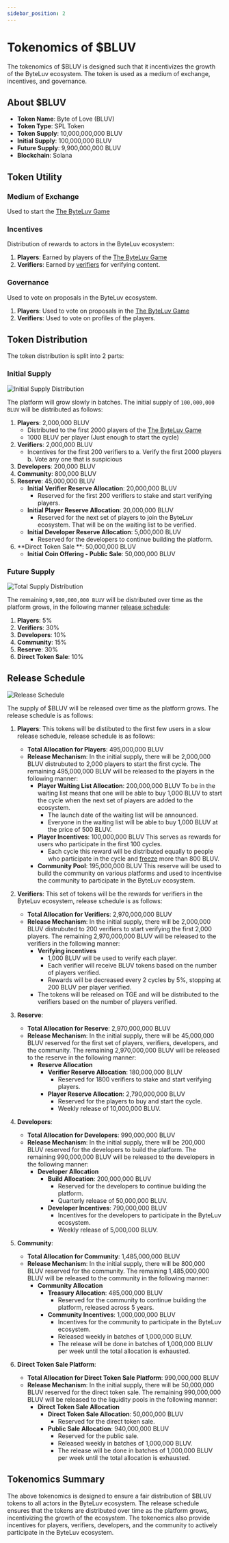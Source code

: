 ```yaml
---
sidebar_position: 2
---
```


# Tokenomics of $BLUV
The tokenomics of $BLUV is designed such that it incentivizes the growth of the ByteLuv ecosystem. The token is used as a medium of exchange, incentives, and governance.

## About $BLUV
- **Token Name**: Byte of Love (BLUV)
- **Token Type**: SPL Token
- **Token Supply**: 10,000,000,000 BLUV
- **Initial Supply**: 100,000,000 BLUV
- **Future Supply**: 9,900,000,000 BLUV
- **Blockchain**: Solana

## Token Utility

### Medium of Exchange
Used to start the [The ByteLuv Game](../byteLuv-tutorial/byteluv-game.md#the-byteluv-game)

### Incentives
Distribution of rewards to actors in the ByteLuv ecosystem:
1. **Players**: Earned by players of the [The ByteLuv Game](../byteLuv-tutorial/byteluv-game.md#the-byteluv-game)
2. **Verifiers**: Earned by [verifiers](../earn-bluv/profile-verifiers.md#profile-verifiers) for verifying content.

### Governance
Used to vote on proposals in the ByteLuv ecosystem.
1. **Players**: Used to vote on proposals in the [The ByteLuv Game](../byteLuv-tutorial/byteluv-game.md#the-byteluv-game)
2. **Verifiers**: Used to vote on profiles of the players.


## Token Distribution
The token distribution is split into 2 parts:

### Initial Supply
![Initial Supply Distribution](./charts/static/initial-token-distribution.jpeg)

The platform will grow slowly in batches. The initial supply of `100,000,000 BLUV` will be distributed as follows:
1. **Players**: 2,000,000 BLUV
    - Distributed to the first 2000 players of the [The ByteLuv Game](../byteLuv-tutorial/byteluv-game.md#the-byteluv-game)
    - 1000 BLUV per player (Just enough to start the cycle)
2. **Verifiers**: 2,000,000 BLUV
    - Incentives for the first 200 verifiers to 
        a. Verify the first 2000 players
        b. Vote any one that is suspicious
3. **Developers**: 200,000 BLUV
4. **Community**: 800,000 BLUV
5. **Reserve**: 45,000,000 BLUV
    - **Initial Verifier Reserve Allocation**: 20,000,000 BLUV
        - Reserved for the first 200 verifiers to stake and start verifying players.
    - **Initial Player Reserve Allocation**: 20,000,000 BLUV
        - Reserved for the next set of players to join the ByteLuv ecosystem. That will be on the waiting list to be verified.
    - **Initial Developer Reserve Allocation**: 5,000,000 BLUV
        - Reserved for the developers to continue building the platform.
6. **Direct Token Sale **: 50,000,000 BLUV
    - **Initial Coin Offering - Public Sale**: 50,000,000 BLUV

### Future Supply
![Total Supply Distribution](./charts/static/bluv-token-distribution.jpeg)

The remaining `9,900,000,000 BLUV` will be distributed over time as the platform grows, in the following manner [release schedule](#release-schedule):
1. **Players**: 5%
2. **Verifiers**: 30%
3. **Developers**: 10%
4. **Community**: 15%
5. **Reserve**: 30%
6. **Direct Token Sale**: 10%

## Release Schedule
![Release Schedule](./charts/static/bluv-release-schedule.png)

The supply of $BLUV will be released over time as the platform grows. The release schedule is as follows:

1. **Players**:
    This tokens will be distibuted to the first few users in a slow release schedule, release schedule is as follows:
    - **Total Allocation for Players**: 495,000,000 BLUV
    - **Release Mechanism**: 
        In the initial supply, there will be 2,000,000 BLUV distrubuted to 2,000 players to start the first cycle. The remaining 495,000,000 BLUV will be released to the players in the following manner:
        - **Player Waiting List Allocation**: 200,000,000 BLUV
            To be in the waiting list means that one will be able to buy 1,000 BLUV to start the cycle when the next set of players are added to the ecosystem.
            - The launch date of the waiting list will be announced.
            - Everyone in the waiting list will be able to buy 1,000 BLUV at the price of 500 BLUV.
        - **Player Incentives**: 100,000,000 BLUV
            This serves as rewards for users who participate in the first 100 cycles.
            - Each cycle this reward will be distributed equally to people who participate in the cycle and [freeze](../byteLuv-tutorial/terminologies-of-byteluv.md#freeze) more than 800 BLUV.
        - **Community Pool**: 195,000,000 BLUV
            This reserve will be used to build the community on various platforms and used to incentivise the community to participate in the ByteLuv ecosystem.


2. **Verifiers**:
    This set of tokens will be the rewards for verifiers in the ByteLuv ecosystem, release schedule is as follows:
    - **Total Allocation for Verifiers**: 2,970,000,000 BLUV
    - **Release Mechanism**: 
        In the initial supply, there will be 2,000,000 BLUV distrubuted to 200 verifiers to start verifying the first 2,000 players. The remaining 2,970,000,000 BLUV will be released to the verifiers in the following manner:
        - **Verifying incentives**
            - 1,000 BLUV will be used to verify each player.
            - Each verifier will receive BLUV tokens based on the number of players verified.
            - Rewards will be decreased every 2 cycles by 5%, stopping at 200 BLUV per player verified.
        - The tokens will be released on TGE and will be distributed to the verifiers based on the number of players verified.

3. **Reserve**:
    - **Total Allocation for Reserve**: 2,970,000,000 BLUV
    - **Release Mechanism**: 
        In the initial supply, there will be 45,000,000 BLUV reserved for the first set of players, verifiers, developers, and the community. The remaining 2,970,000,000 BLUV will be released to the reserve in the following manner:
        - **Reserve Allocation**
            - **Verifier Reserve Allocation**: 180,000,000 BLUV
                - Reserved for 1800 verifiers to stake and start verifying players.
            - **Player Reserve Allocation**: 2,790,000,000 BLUV
                - Reserved for the players to buy and start the cycle.
                - Weekly release of 10,000,000 BLUV.
            
4. **Developers**:
    - **Total Allocation for Developers**: 990,000,000 BLUV
    - **Release Mechanism**: 
        In the initial supply, there will be 200,000 BLUV reserved for the developers to build the platform. The remaining 990,000,000 BLUV will be released to the developers in the following manner:
        - **Developer Allocation**
            - **Build Allocation**: 200,000,000 BLUV
                - Reserved for the developers to continue building the platform.
                - Quarterly release of 50,000,000 BLUV.
            - **Developer Incentives**: 790,000,000 BLUV
                - Incentives for the developers to participate in the ByteLuv ecosystem.
                - Weekly release of 5,000,000 BLUV.

5. **Community**:
    - **Total Allocation for Community**: 1,485,000,000 BLUV
    - **Release Mechanism**: 
        In the initial supply, there will be 800,000 BLUV reserved for the community. The remaining 1,485,000,000 BLUV will be released to the community in the following manner:
        - **Community Allocation**
            - **Treasury Allocation**: 485,000,000 BLUV
                - Reserved for the community to continue building the platform, released across 5 years.
            - **Community Incentives**: 1,000,000,000 BLUV
                - Incentives for the community to participate in the ByteLuv ecosystem.
                - Released weekly in batches of 1,000,000 BLUV.
                - The release will be done in batches of 1,000,000 BLUV per week until the total allocation is exhausted.

6. **Direct Token Sale Platform**:
    - **Total Allocation for Direct Token Sale Platform**: 990,000,000 BLUV
    - **Release Mechanism**: 
        In the initial supply, there will be 50,000,000 BLUV reserved for the direct token sale. The remaining 990,000,000 BLUV will be released to the liquidity pools in the following manner:
        - **Direct Token Sale Allocation**
            - **Direct Token Sale Allocation**: 50,000,000 BLUV
                - Reserved for the direct token sale.
            - **Public Sale Allocation**: 940,000,000 BLUV
                - Reserved for the public sale.
                - Released weekly in batches of 1,000,000 BLUV.
                - The release will be done in batches of 1,000,000 BLUV per week until the total allocation is exhausted.

## Tokenomics Summary
The above tokenomics is designed to ensure a fair distribution of $BLUV tokens to all actors in the ByteLuv ecosystem. The release schedule ensures that the tokens are distributed over time as the platform grows, incentivizing the growth of the ecosystem. The tokenomics also provide incentives for players, verifiers, developers, and the community to actively participate in the ByteLuv ecosystem.

